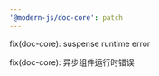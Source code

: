 ```yaml
---
'@modern-js/doc-core': patch
---
```


fix(doc-core): suspense runtime error

fix(doc-core): 异步组件运行时错误
